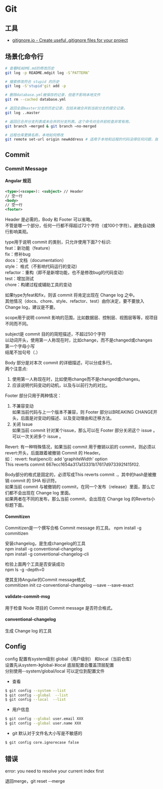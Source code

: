 # Git  

## 工具

* [gitignore.io - Create useful .gitignore files for your project](https://www.gitignore.io/)  

## 场景化命令行

```bash 
# 查看README.md的修改历史
git log -p README.mdgit log -S’PATTERN’ 

# 搜索修改符合 stupid 的历史
git log -S'stupid'git add -p 

# 删除database.yml被保存的记录，但是不影响本地文件
git rm --cached database.yml 

# 返回全部master分支的历史记录，包括未被合并到当前分支的提交记录。
git log ..master 

# 返回已合并分支列表或未合并的分支列表。这个命令对合并前检查非常有用。
git branch –merged & git branch –no-merged 

# 远程仓库更换名称，本地如何修改
git remote set-url origin newAddress # 适用于本地和远程的代码没得任何问题，就是远程仓库改了个名称  

```  

## Commit

### Commit Message

#### Angular 规范

```xml
<type>(<scope>): <subject> // Header
// 空一行
<body>
// 空一行
<footer>
```

Header 是必需的，Body 和 Footer 可以省略。  
不管是哪一个部分，任何一行都不得超过72个字符（或100个字符）。避免自动换行影响美观。  

type用于说明 commit 的类别，只允许使用下面7个标识:  
feat：新功能（feature）  
fix：修补bug  
docs：文档（documentation）  
style： 格式（不影响代码运行的变动）  
refactor：重构（即不是新增功能，也不是修改bug的代码变动）  
test：增加测试  
chore：构建过程或辅助工具的变动  

如果type为feat和fix，则该 commit 将肯定出现在 Change log 之中。  
其他情况（docs、chore、style、refactor、test）由你决定，要不要放入 Change log，建议是不要。  

scope用于说明 commit 影响的范围，比如数据层、控制层、视图层等等，视项目不同而不同。  

subject是 commit 目的的简短描述，不超过50个字符  
以动词开头，使用第一人称现在时，比如change，而不是changed或changes  
第一个字母小写  
结尾不加句号（.）  

Body 部分是对本次 commit 的详细描述，可以分成多行。  
两个注意点:  
1. 使用第一人称现在时，比如使用change而不是changed或changes。  
2. 应该说明代码变动的动机，以及与以前行为的对比。  

Footer 部分只用于两种情况：  
1. 不兼容变动  
如果当前代码与上一个版本不兼容，则 Footer 部分以BREAKING CHANGE开头，后面是对变动的描述、以及变动理由和迁移方法。  
2. 关闭 Issue  
如果当前 commit 针对某个issue，那么可以在 Footer 部分关闭这个 issue 。  
可以一次关闭多个 issue 。  

Revert:
有一种特殊情况，如果当前 commit 用于撤销以前的 commit，则必须以revert:开头，后面跟着被撤销 Commit 的 Header。  
如： 
revert: feat(pencil): add 'graphiteWidth' option  
This reverts commit 667ecc1654a317a13331b17617d973392f415f02.  

Body部分的格式是固定的，必须写成This reverts commit <hash>.，其中的hash是被撤销 commit 的 SHA 标识符。  
如果当前 commit 与被撤销的 commit，在同一个发布（release）里面，那么它们都不会出现在 Change log 里面。  
如果两者在不同的发布，那么当前 commit，会出现在 Change log 的Reverts小标题下面。  

#### Commitizen

Commitizen是一个撰写合格 Commit message 的工具。 
npm install -g commitizen  

安装changelog，是生成changelog的工具  
npm install -g conventional-changelog  
npm install -g conventional-changelog-cli  

检验上面两个工具是否安装成功  
npm ls -g -depth=0  

使其支持Angular的Commit message格式  
commitizen init cz-conventional-changelog --save --save-exact  

#### validate-commit-msg

用于检查 Node 项目的 Commit message 是否符合格式。  

#### conventional-changelog

生成 Change log 的工具

## Config

config 配置有system级别 global（用户级别） 和local（当前仓库）  
设置先从system-》global-》local  底层配置会覆盖顶层配置  
分别使用--system/global/local 可以定位到配置文件  

* 查看
```bash
$ git config --system --list
$ git config --global  --list
$ git config --local  --list
```
* 用户信息
```bash
$ git config --global user.email XXX
$ git config --global user.name XXX
```

* git 默认对于文件名大小写是不敏感的
```sh 
$ git config core.ignorecase false
``` 

## 错误

error: you need to resolve your current index first  

退回merge，git reset --merge    
